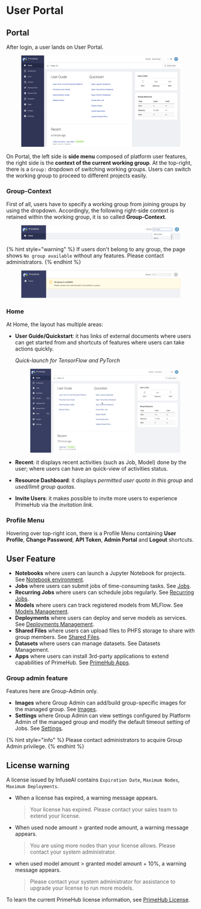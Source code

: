 # User Portal

## Portal

After login, a user lands on User Portal.

<figure><img src="../../.gitbook/assets/v311-landing-user.png" alt=""><figcaption></figcaption></figure>

On Portal, the left side is **side menu** composed of platform user features, the right side is the **context of the current working group**. At the top-right, there is a `Group:` dropdown of switching working groups. Users can switch the working group to proceed to different projects easily.

### Group-Context

First of all, users have to specify a working group from joining groups by using the dropdown. Accordingly, the following right-side context is retained within the working group, it is so called **Group-Context**.

<figure><img src="../../.gitbook/assets/group_context.png" alt=""><figcaption></figcaption></figure>

{% hint style="warning" %}
If users don't belong to any group, the page shows `No group available` without any features. Please contact administrators.
{% endhint %}

<figure><img src="../../.gitbook/assets/v3-landing-user-no-group.png" alt=""><figcaption></figcaption></figure>

### Home

At Home, the layout has multiple areas:

*   **User Guide/Quickstart**: it has links of external documents where users can get started from and shortcuts of features where users can take actions quickly.

    _Quick-launch for TensorFlow and PyTorch_&#x20;

    <figure><img src="../../.gitbook/assets/v39-quick-launch-tf.gif" alt=""><figcaption></figcaption></figure>
* **Recent**: it displays recent activities (such as Job, Model) done by the user; where users can have an quick-view of activities status.
* **Resource Dashboard**: it displays _permitted user quota in this group_ and _used/limit group quotas_.
* **Invite Users**: it makes possible to invite more users to experience PrimeHub via the _invitation link_.

### Profile Menu

Hovering over top-right icon, there is a Profile Menu containing **User Profile**, **Change Password**, **API Token**, **Admin Portal** and **Logout** shortcuts.

## User Feature

* **Notebooks** where users can launch a Jupyter Notebook for projects. See [Notebook environment](broken-reference).
* **Jobs** where users can submit jobs of time-consuming tasks. See [Jobs](../../jobs/jobs-recurring-jobs.md).
* **Recurring Jobs** where users can schedule jobs regularly. See [Recurring Jobs](../../jobs/jobs-recurring-jobs.md#recurring-jobs).
* **Models** where users can track registered models from MLFlow. See [Models Management](../../models/model-management-configuration.md).
* **Deployments** where users can deploy and serve models as services. See [Deployments Management](broken-reference).
* **Shared Files** where users can upload files to PHFS storage to share with group members. See [Shared Files](../../shared-files.md).
* **Datasets** where users can manage datasets. See Datasets Management.
* **Apps** where users can install 3rd-party applications to extend capabilities of PrimeHub. See [PrimeHub Apps](broken-reference).

### Group admin feature

Features here are Group-Admin only.

* **Images** where Group Admin can add/build group-specific images for the managed group. See [Images](../../group-administration/images.md).
* **Settings** where Group Admin can view settings configured by Platform Admin of the managed group and modify the default timeout setting of Jobs. See [Settings](../../group-administration/settings.md).

{% hint style="info" %}
Please contact administrators to acquire Group Admin privilege.
{% endhint %}

## License warning

A license issued by InfuseAI contains `Expiration Date`, `Maximum Nodes`, `Maximum Deployments`.

*   When a license has expired, a warning message appears.

    > Your license has expired. Please contact your sales team to extend your license.
*   When used node amount > granted node amount, a warning message appears.

    > You are using more nodes than your license allows. Please contact your system administrator.
*   when used model amount > granted model amount + 10%, a warning message appears.

    > Please contact your system administrator for assistance to upgrade your license to run more models.

To learn the current PrimeHub license information, see [PrimeHub License](../tiers-feature-comparison/license-comparison.md).
